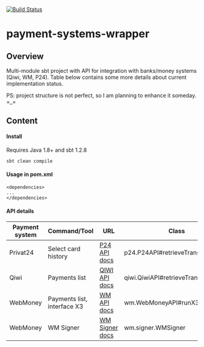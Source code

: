 [![Build Status](https://travis-ci.org/UnknownNPC/payment-systems-wrapper.svg?branch=master)](https://travis-ci.org/UnknownNPC/payment-systems-wrapper)

payment-systems-wrapper
=====================

## Overview
Multi-module sbt project with API for integration with banks/money systems (Qiwi, WM, P24).
Table below contains some more details about current implementation status.

PS: project structure is not perfect, so I am planning to enhance it someday. =_=

## Content
 
#### Install  
Requires Java 1.8+ and sbt 1.2.8
```
sbt clean compile
```

#### Usage in pom.xml
```
<dependencies>
...
</dependencies>
```


#### API details
| Payment system  | Command/Tool | URL | Class | Works|
| ------------- | ------------- |------|-------|------|
| Privat24  | Select card history | [P24 API docs](https://api.privatbank.ua/#p24/orders) | p24.P24API#retrieveTransferHistory| Yes |
| Qiwi  | Payments list  |[QIWI API docs](https://developer.qiwi.com/ru/qiwi-wallet-personal/#payments_list)| qiwi.QiwiAPI#retrieveTransferHistory | Unknown |
| WebMoney  | Payments list, interface X3  |[WM API docs](https://wiki.webmoney.ru/projects/webmoney/wiki/%D0%98%D0%BD%D1%82%D0%B5%D1%80%D1%84%D0%B5%D0%B9%D1%81_X3)| wm.WebMoneyAPI#runX3Command | Unknown |
| WebMoney  | WM Signer  |[WM Signer docs](https://wiki.wmtransfer.com/projects/webmoney/wiki/WMSigner)| wm.signer.WMSigner | Unknown |
